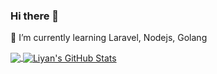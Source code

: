 ### Hi there 👋

<!--
**liyansasongko/liyansasongko** is a ✨ _special_ ✨ repository because its `README.md` (this file) appears on your GitHub profile.

Here are some ideas to get you started:

- 🔭 I’m currently working on ...
- 🌱 I’m currently learning ...
- 👯 I’m looking to collaborate on ...
- 🤔 I’m looking for help with ...
- 💬 Ask me about ...
- 📫 How to reach me: ...
- 😄 Pronouns: ...
- ⚡ Fun fact: ...
-->
🌱 I’m currently learning Laravel, Nodejs, Golang

<a href="https://github.com/liyansasongko/liyansasongko">
  <img align="center" src="https://github-readme-stats.vercel.app/api/top-langs/?username=liyansasongko&hide=java,html,tex&title_color=ffffff&text_color=c9cacc&icon_color=2bbc8a&bg_color=1d1f21&langs_count=3" />
</a>
<a href="https://github.com/liyansasongko/liyansasongko">
  <img align="center" src="https://github-readme-stats.vercel.app/api?username=liyansasongko&show_icons=true&line_height=27&count_private=true&title_color=ffffff&text_color=c9cacc&icon_color=2bbc8a&bg_color=1d1f21" alt="Liyan's GitHub Stats" />
</a>
